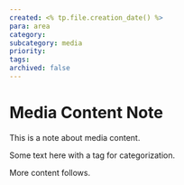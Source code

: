 ```yaml
---
created: <% tp.file.creation_date() %>
para: area
category: 
subcategory: media
priority: 
tags:
archived: false
---
```


# Media Content Note

This is a note about media content.

Some text here with a tag for categorization.

More content follows.

